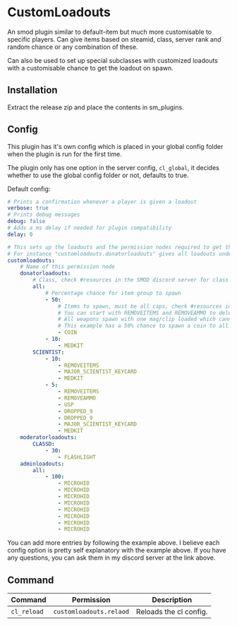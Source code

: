 # CustomLoadouts
An smod plugin similar to default-item but much more customisable to specific players. Can give items based on steamid, class, server rank and random chance or any combination of these.

Can also be used to set up special subclasses with customized loadouts with a customisable chance to get the loadout on spawn.

## Installation

Extract the release zip and place the contents in sm_plugins.

## Config

This plugin has it's own config which is placed in your global config folder when the plugin is run for the first time.

The plugin only has one option in the server config, `cl_global`, it decides whether to use the global config folder or not, defaults to true.

Default config:
```yaml
# Prints a confirmation whenever a player is given a loadout
verbose: true
# Prints debug messages
debug: false
# Adds a ms delay if needed for plugin compatibility
delay: 0

# This sets up the loadouts and the permission nodes required to get them
# For instance "customloadouts.donatorloadouts" gives all loadouts under the donatorloadouts node below, as long as the class and chance checks are successful.
customloadouts:
    # Name of this permission node
    donatorloadouts:
        # Class, check #resources in the SMOD discord server for class names, set to all for all classes
        all:
            # Percentage chance for item group to spawn
            - 50:
                # Items to spawn, must be all caps, check #resources in the SMOD discord server for item names.
                # You can start with REMOVEITEMS and REMOVEAMMO to delete the existing items/ammo.
                # All weapons spawn with one mag/clip loaded which cannot be removed, giving ammo adds the ammo directly to the player instead of spawning it as an item in their inventory.
                # This example has a 50% chance to spawn a coin to all players with the rank donator
                - COIN
            - 10:
                - MEDKIT
        SCIENTIST:
            - 10:
                - REMOVEITEMS
                - MAJOR_SCIENTIST_KEYCARD
                - MEDKIT
            - 5:
                - REMOVEITEMS
                - REMOVEAMMO
                - USP
                - DROPPED_9
                - DROPPED_9
                - MAJOR_SCIENTIST_KEYCARD
                - MEDKIT
    moderatorloadouts:
        CLASSD:
            - 30:
                - FLASHLIGHT
    adminloadouts:
        all:
            - 100:
                - MICROHID
                - MICROHID
                - MICROHID
                - MICROHID
                - MICROHID
                - MICROHID
                - MICROHID
                - MICROHID
```

You can add more entries by following the example above. I believe each config option is pretty self explanatory with the example above.  If you have any questions, you can ask them in my discord server at the link above.

## Command
| Command | Permission | Description |
|----     |----        |----         |
| `cl_reload` | `customloadouts.relaod` | Reloads the cl config.
